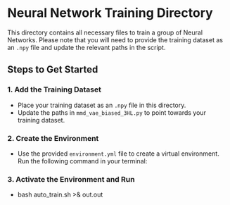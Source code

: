 # Neural Network Training Directory

This directory contains all necessary files to train a group of Neural Networks. Please note that you will need to provide the training dataset as an `.npy` file and update the relevant paths in the script.

## Steps to Get Started

### 1. Add the Training Dataset
- Place your training dataset as an `.npy` file in this directory.
- Update the paths in `mmd_vae_biased_3HL.py` to point towards your training dataset.

### 2. Create the Environment
- Use the provided `environment.yml` file to create a virtual environment. Run the following command in your terminal:

### 3. Activate the Environment and Run
- bash auto_train.sh >& out.out
